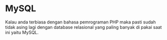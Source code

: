 # MySQL

Kalau anda terbiasa dengan bahasa pemrograman PHP maka pasti sudah tidak asing lagi dengan database relasional yang paling banyak di pakai saat ini yaitu MySQL.

